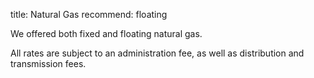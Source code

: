 title: Natural Gas
recommend: floating

We offered both fixed and floating natural gas.

All rates are subject to an administration fee, as well as distribution and
transmission fees.
